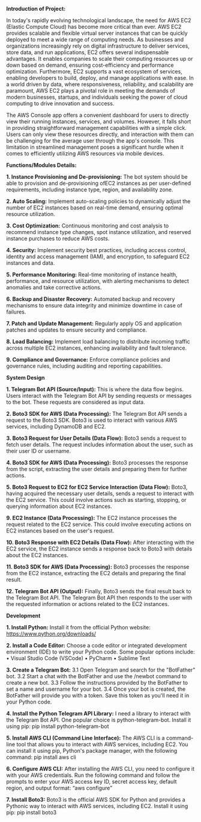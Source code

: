 **Introduction of Project:**

In today's rapidly evolving technological landscape, the need for AWS EC2 (Elastic Compute Cloud) has become more critical than ever. AWS EC2 provides scalable and flexible virtual server instances that can be quickly deployed to meet a wide range of computing needs. As businesses and organizations increasingly rely on digital infrastructure to deliver services, store data, and run applications, EC2 offers several indispensable advantages. It enables companies to scale their computing resources up or down based on demand, ensuring cost-efficiency and performance optimization. Furthermore, EC2 supports a vast ecosystem of services, enabling developers to build, deploy, and manage applications with ease. In a world driven by data, where responsiveness, reliability, and scalability are paramount, AWS EC2 plays a pivotal role in meeting the demands of modern businesses, startups, and individuals seeking the power of cloud computing to drive innovation and success.

The AWS Console app offers a convenient dashboard for users to directly view their running instances, services, and volumes. However, it falls short in providing straightforward management capabilities with a simple click. Users can only view these resources directly, and interaction with them can be challenging for the average user through the app's console. This limitation in streamlined management poses a significant hurdle when it comes to efficiently utilizing AWS resources via mobile devices.

**Functions/Modules Details:**

**1. Instance Provisioning and De-provisioning:** The bot system should be able to provision and de-provisioning ofEC2 instances as per user-defined requirements, including instance type, region, and availability zone.

**2. Auto Scaling:** Implement auto-scaling policies to dynamically adjust the number of EC2 instances based on real-time demand, ensuring optimal resource utilization.

**3. Cost Optimization:** Continuous monitoring and cost analysis to recommend instance type changes, spot instance utilization, and reserved instance purchases to reduce AWS costs.

**4. Security:** Implement security best practices, including access control, identity and access management (IAM), and encryption, to safeguard EC2 instances and data.

**5. Performance Monitoring:** Real-time monitoring of instance health, performance, and resource utilization, with alerting mechanisms to detect anomalies and take corrective actions.

**6. Backup and Disaster Recovery:** Automated backup and recovery mechanisms to ensure data integrity and minimize downtime in case of failures.

**7. Patch and Update Management:** Regularly apply OS and application patches and updates to ensure security and compliance.

**8. Load Balancing:** Implement load balancing to distribute incoming traffic across multiple EC2 instances, enhancing availability and fault tolerance.

**9. Compliance and Governance:** Enforce compliance policies and governance rules, including auditing and reporting capabilities.

**System Design**

**1. Telegram Bot API (Source/Input):** This is where the data flow begins. Users interact with the Telegram Bot API by sending requests or messages to the bot. These requests are considered as input data.

**2. Boto3 SDK for AWS (Data Processing):** The Telegram Bot API sends a request to the Boto3 SDK. Boto3 is used to interact with various AWS services, including DynamoDB and EC2.

**3. Boto3 Request for User Details (Data Flow):** Boto3 sends a request to fetch user details. The request includes information about the user, such as their user ID or username.

**4. Boto3 SDK for AWS (Data Processing):** Boto3 processes the response from the script, extracting the user details and preparing them for further actions.

**5. Boto3 Request to EC2 for EC2 Service Interaction (Data Flow):** Boto3, having acquired the necessary user details, sends a request to interact with the EC2 service. This could involve actions such as starting, stopping, or querying information about EC2 instances.

**9. EC2 Instance (Data Processing):** The EC2 instance processes the request related to the EC2 service. This could involve executing actions on EC2 instances based on the user's request.

**10. Boto3 Response with EC2 Details (Data Flow):** After interacting with the EC2 service, the EC2 instance sends a response back to Boto3 with details about the EC2 instances.

**11. Boto3 SDK for AWS (Data Processing):** Boto3 processes the response from the EC2 instance, extracting the EC2 details and preparing the final result.

**12. Telegram Bot API (Output):** Finally, Boto3 sends the final result back to the Telegram Bot API. The Telegram Bot API then responds to the user with the requested information or actions related to the EC2 instances.

**Development**

**1. Install Python:** Install it from the official Python website: https://www.python.org/downloads/

**2. Install a Code Editor:** Choose a code editor or integrated development environment (IDE) to write your Python code. Some popular options include:
• Visual Studio Code (VSCode)
• PyCharm
• Sublime Text

**3. Create a Telegram Bot:**
3.1 Open Telegram and search for the "BotFather" bot.
3.2 Start a chat with the BotFather and use the /newbot command to create a new bot.
3.3 Follow the instructions provided by the BotFather to set a name and username for your bot.
3.4 Once your bot is created, the BotFather will provide you with a token. Save this token as you'll need it in your Python code.

**4. Install the Python Telegram API Library:** I need a library to interact with the Telegram Bot API. One popular choice is python-telegram-bot. Install it using pip: pip install python-telegram-bot

**5. Install AWS CLI (Command Line Interface):** The AWS CLI is a command-line tool that allows you to interact with AWS services, including EC2. You can install it using pip, Python's package manager, with the following command: pip install aws cli

**6. Configure AWS CLI:** After installing the AWS CLI, you need to configure it with your AWS credentials. Run the following command and follow the prompts to enter your AWS access key ID, secret access key, default region, and output format: “aws configure”

**7. Install Boto3:** Boto3 is the official AWS SDK for Python and provides a Pythonic way to interact with AWS services, including EC2. Install it using pip: pip install boto3
